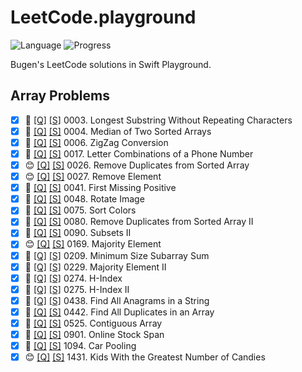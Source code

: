 # LeetCode.playground
![Language](https://img.shields.io/badge/Language-Swift%205.3-orange.svg)
![Progress](https://img.shields.io/badge/Count-22-orange.svg)

Bugen's LeetCode solutions in Swift Playground.
## Array Problems
- [X] 🤨 [[Q]](https://leetcode.com/problems/longest-substring-without-repeating-characters/) [[S]](.././LeetCode.playground/Pages/3-Longest%20Substring%20Without%20Repeating%20Characters.xcplaygroundpage/Contents.swift) 0003. Longest Substring Without Repeating Characters 
- [X] 🔞 [[Q]](https://leetcode.com/problems/median-of-two-sorted-arrays/) [[S]](.././LeetCode.playground/Pages/4-Median%20of%20Two%20Sorted%20Arrays.xcplaygroundpage/Contents.swift) 0004. Median of Two Sorted Arrays 
- [X] 🤨 [[Q]](https://leetcode.com/problems/zigzag-conversion/) [[S]](.././LeetCode.playground/Pages/6-ZigZag%20Conversion.xcplaygroundpage/Contents.swift) 0006. ZigZag Conversion 
- [X] 🤨 [[Q]](https://leetcode.com/problems/letter-combinations-of-a-phone-number/) [[S]](.././LeetCode.playground/Pages/17.%20Letter%20Combinations%20of%20a%20Phone%20Number.xcplaygroundpage/Contents.swift) 0017. Letter Combinations of a Phone Number 
- [X] 😊 [[Q]](https://leetcode.com/problems/remove-duplicates-from-sorted-array/) [[S]](.././LeetCode.playground/Pages/26.%20Remove%20Duplicates%20from%20Sorted%20Array.xcplaygroundpage/Contents.swift) 0026. Remove Duplicates from Sorted Array 
- [X] 😊 [[Q]](https://leetcode.com/problems/remove-element/) [[S]](.././LeetCode.playground/Pages/27.%20Remove%20Element.xcplaygroundpage/Contents.swift) 0027. Remove Element 
- [X] 🔞 [[Q]](https://leetcode.com/problems/first-missing-positive/) [[S]](.././LeetCode.playground/Pages/41.%20First%20Missing%20Positive.xcplaygroundpage/Contents.swift) 0041. First Missing Positive 
- [X] 🤨 [[Q]](https://leetcode.com/problems/rotate-image/) [[S]](.././LeetCode.playground/Pages/48.%20Rotate%20Image.xcplaygroundpage/Contents.swift) 0048. Rotate Image 
- [X] 🤨 [[Q]](https://leetcode.com/problems/sort-colors/) [[S]](.././LeetCode.playground/Pages/75.%20Sort%20Colors.xcplaygroundpage/Contents.swift) 0075. Sort Colors 
- [X] 🤨 [[Q]](https://leetcode.com/problems/remove-duplicates-from-sorted-array-ii/) [[S]](.././LeetCode.playground/Pages/80.%20Remove%20Duplicates%20from%20Sorted%20Array%20II.xcplaygroundpage/Contents.swift) 0080. Remove Duplicates from Sorted Array II 
- [X] 🤨 [[Q]](https://leetcode.com/problems/subsets-ii/) [[S]](.././LeetCode.playground/Pages/90.%20Subsets%20II.xcplaygroundpage/Contents.swift) 0090. Subsets II 
- [X] 😊 [[Q]](https://leetcode.com/problems/majority-element/) [[S]](.././LeetCode.playground/Pages/169-Majority%20Element.xcplaygroundpage/Contents.swift) 0169. Majority Element 
- [X] 🤨 [[Q]](https://leetcode.com/problems/minimum-size-subarray-sum/) [[S]](.././LeetCode.playground/Pages/209.%20Minimum%20Size%20Subarray%20Sum.xcplaygroundpage/Contents.swift) 0209. Minimum Size Subarray Sum 
- [X] 🔞 [[Q]](https://leetcode.com/problems/majority-element-ii/) [[S]](.././LeetCode.playground/Pages/229.%20Majority%20Element%20II.xcplaygroundpage/Contents.swift) 0229. Majority Element II 
- [X] 🤨 [[Q]](https://leetcode.com/problems/h-index/) [[S]](.././LeetCode.playground/Pages/274.%20H-Index.xcplaygroundpage/Contents.swift) 0274. H-Index 
- [X] 🤨 [[Q]](https://leetcode.com/problems/h-index-ii/) [[S]](.././LeetCode.playground/Pages/275.%20H-Index%20II.xcplaygroundpage/Contents.swift) 0275. H-Index II 
- [X] 🤨 [[Q]](https://leetcode.com/problems/find-all-anagrams-in-a-string/) [[S]](.././LeetCode.playground/Pages/438-Find%20All%20Anagrams%20in%20a%20String.xcplaygroundpage/Contents.swift) 0438. Find All Anagrams in a String 
- [X] 🤨 [[Q]](https://leetcode.com/problems/find-all-duplicates-in-an-array/) [[S]](.././LeetCode.playground/Pages/442.%20Find%20All%20Duplicates%20in%20an%20Array.xcplaygroundpage/Contents.swift) 0442. Find All Duplicates in an Array 
- [X] 🤨 [[Q]](https://leetcode.com/problems/contiguous-array/) [[S]](.././LeetCode.playground/Pages/525-Contiguous%20Array.xcplaygroundpage/Contents.swift) 0525. Contiguous Array 
- [X] 🤨 [[Q]](https://leetcode.com/problems/online-stock-span/) [[S]](.././LeetCode.playground/Pages/901-Online%20Stock%20Span.xcplaygroundpage/Contents.swift) 0901. Online Stock Span 
- [X] 🤨 [[Q]](https://leetcode.com/problems/car-pooling/) [[S]](.././LeetCode.playground/Pages/1094.%20Car%20Pooling.xcplaygroundpage/Contents.swift) 1094. Car Pooling 
- [X] 😊 [[Q]](https://leetcode.com/problems/kids-with-the-greatest-number-of-candies/) [[S]](.././LeetCode.playground/Pages/1431-Kids%20With%20the%20Greatest%20Number%20of%20Candies.xcplaygroundpage/Contents.swift) 1431. Kids With the Greatest Number of Candies 
